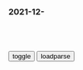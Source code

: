 ### 2021-12-　

```note
```

<table id="tbc" style="white-space:pre-wrap">
</table>
<button onclick="toggleb()">toggle</button>
<button onclick="loadparse()">loadparse</button>
<br>
<!-- 🌸<br>🍅-　-🍑<hr>🍀 -->
<pre>
<textarea rows="30" cols="100" style="display: none" id="tar">

<font size="2"><b>
h为魔幻水军_哔哩哔哩_bilibili</b></font><br>
https://www.bilibili.com/video/BV1uP4y1H7K2

<font size="1" style="color:#DCDCDC"><b>2021/12/23 下午3:53:19</b></font><br>

<font size="2"><b>
50年代金日c访h，被一人搂住脖子，总理批判道：他已不是营长了</b></font><br>
https://mbd.baidu.com/newspage/data/landingsuper?context=%7B%22nid%22%3A%22news_10056128872454252610%22%7D&n_type=-1&p_from=-1

<font size="1" style="color:#DCDCDC"><b>2021/12/23 下午3:45:57</b></font><br>

<font size="2"><b>
1949年，北平两个j卫营突然b变，目标竟然是在香山办公的mz席</b></font><br>
https://mbd.baidu.com/newspage/data/landingsuper?context=%7B%22nid%22%3A%22news_10554017484506246001%22%7D&n_type=-1&p_from=-1

<font size="1" style="color:#DCDCDC"><b>2021/12/23 下午1:45:58</b></font><br>

<font size="2"><b>
除去先天不足的原因，还有哪些原因，使得蜀hzq走向衰亡？</b></font><br>
https://mbd.baidu.com/newspage/data/landingsuper?context=%7B%22nid%22%3A%22news_9435140957071851231%22%7D&n_type=-1&p_from=-1

一、君臣异位，z体不顺。
二、内部不和，上下离心。
三、穷兵黩武，无所作为。

诸葛瞻在战死前，说自己内不能除掉黄皓，外不能制约姜维，
相比黄皓乱z来说，姜维的穷兵黩武，胡乱指挥对蜀h造成的危害要大得多。正是由于蜀hg力耗尽，使得蜀h走向了衰亡。

首先蜀汉建立初期的幕府制度，原本是权宜之计，却成为蜀汉的定制，这让蜀汉开了历史倒车，难以为继。

第三是在蜀汉的历史上，对外发动战争的时期过长。尤其是在蜀汉后期，原本就已经失控的蜀汉，在姜维指挥下发动了长期无益的战争，使得蜀汉g力耗尽，

<font size="1" style="color:#DCDCDC"><b>2021/12/23 下午1:27:38</b></font><br>

<font size="2"><b>
马斯克炮轰元宇宙与Web3.0：“我不觉得有人会成天把屏幕绑在脑袋上”</b></font><br>
https://mbd.baidu.com/newspage/data/landingsuper?context=%7B%22nid%22%3A%22news_8862649106616073552%22%7D&n_type=-1&p_from=-1

<font size="1" style="color:#DCDCDC"><b>2021/12/23 下午1:22:47</b></font><br>

<font size="2"><b>
75岁老人用垃圾盖房子，坚固环保还能抗9级地震,社会,奇闻轶事,好看视频</b></font><br>
https://haokan.baidu.com/v?vid=6244591099144603646&sfrom=baidu-feed

<font size="1" style="color:#DCDCDC"><b>2021/12/23 下午1:17:36</b></font><br>

<font size="2"><b>
瞿伯阶被多次围剿，为何人数却越来越多，成为拥兵两万的巨匪</b></font><br>
https://mbd.baidu.com/newspage/data/landingsuper?context=%7B%22nid%22%3A%22news_8763794245177856161%22%7D&n_type=-1&p_from=-1

<font size="1" style="color:#DCDCDC"><b>2021/12/23 上午11:26:56</b></font><br>

<font size="2"><b>
梁山泊第一次反围剿VSh军第一次反围剿：异曲同工之妙_腾讯新闻</b></font><br>
https://new.qq.com/omn/20211114/20211114A07EHB00.html

<font size="1" style="color:#DCDCDC"><b>2021/12/23 上午11:32:32</b></font><br>

<font size="2"><b>
大数据: 内战爆发前, gg双方军事、经济实力之比较_蒋介石</b></font><br>
https://www.sohu.com/a/286471457_522585

<font size="1" style="color:#DCDCDC"><b>2021/12/23 上午11:28:41</b></font><br>

<font size="2"><b>
【银魂】两个幼稚鬼小朋友_哔哩哔哩_bilibili</b></font><br>
https://www.bilibili.com/video/av925700117/

<font size="1" style="color:#DCDCDC"><b>2021/12/23 上午11:26:33</b></font><br>

<font size="2"><b>
无间道：吴镇宇教科书般的演技，一招竟将各帮巨头治得服服帖帖！,影视,犯罪片,好看视频</b></font><br>
https://haokan.baidu.com/v?vid=6929643729280588342&sfrom=baidu-feed

卿世安
昨天
甘地真是太惨了，被戴帽子，做生意被坑，钱要照交，最后吃完饭还得买单

<font size="1" style="color:#DCDCDC"><b>2021/12/23 上午11:20:53</b></font><br>

<font size="2"><b>
化整为零，破解烧脑四环,科学,科普,好看视频</b></font><br>
https://haokan.baidu.com/v?vid=14845387284708617324&sfrom=baidu-feed

https://f7.baidu.com/it/u=3068524071,485405581&fm=222&.jpg
https://f7.baidu.com/it/u=3068524071,485405581&fm=222&app=108&f=JPEG@s_0,w_660,h_370,q_80

<font size="1" style="color:#DCDCDC"><b>2021/12/23 上午11:02:35</b></font><br>

<font size="2"><b>
戈尔迪乌姆之结！亚历山大一剑斩断。建模来自帆雨动画！,科学,科普,好看视频</b></font><br>
https://haokan.baidu.com/v?vid=6564513787024553978

https://f7.baidu.com/it/u=833131166,1224373339&fm=222&.jpg
https://f7.baidu.com/it/u=833131166,1224373339&fm=222&app=108&f=JPEG@s_0,w_660,h_370,q_80

<font size="1" style="color:#DCDCDC"><b>2021/12/23 上午11:06:27</b></font><br>

<font size="2"><b>
六星难度，魔金锚。难度太高了,时尚,奢侈品,好看视频</b></font><br>
https://haokan.baidu.com/v?vid=7660621870835237605

https://f7.baidu.com/it/u=1475643491,4195176567&fm=222&.jpg
https://f7.baidu.com/it/u=1475643491,4195176567&fm=222&app=108&f=JPEG@s_0,w_660,h_370,q_80

<font size="1" style="color:#DCDCDC"><b>2021/12/23 上午11:14:44</b></font><br>

<font size="2"><b>
江湖：黑老大发布江湖追杀令，没想到说错了一个字，事情大条了,影视,犯罪片,好看视频</b></font><br>
https://haokan.baidu.com/v?vid=12994067056536246158&sfrom=baidu-feed

你听错了吧？

很痛的。

人家叫你一声大哥，就晕头转向了。

q银柳h
跟大哥说他错了。 不会做人啊

w寅虎
小弟喽啰不能说，这都是近臣心腹，而且是无伤大雅的事情，无所谓了

a是八路君
大哥身边总要有几个说真话的

d小糊
江湖告急

<font size="1" style="color:#DCDCDC"><b>2021/12/23 上午10:42:36</b></font><br>

</textarea>
</pre>
<!-- 🍀<br>🍑-　-🍅<hr>🌸 -->

```tip
```

<script src="https://cdn.jsdelivr.net/npm/jquery@3.5.1/dist/jquery.min.js"></script>

<link rel="stylesheet" href="https://cdn.jsdelivr.net/gh/fancyapps/fancybox@3.5.7/dist/jquery.fancybox.min.css" />
<script src="https://cdn.jsdelivr.net/gh/fancyapps/fancybox@3.5.7/dist/jquery.fancybox.min.js"></script>

<script type="text/javascript">

var __urlRegex = /(\b(https?|ftp|file):\/\/[-A-Z0-9+&@#\/%?=~_|!:,.;]*[-A-Z0-9+&@#\/%=~_|])/ig;
var __imgRegex = /\.(?:jpe?g|gif|png)$/i;

loadparse();

function parseURL($string){

    var exp = __urlRegex;
    return $string.replace(exp,function(match){
            __imgRegex.lastIndex=0;
            if(__imgRegex.test(match)){
                return '<a data-fancybox="gallery" href="' + match.replace("/p=700", "")
                 + '"><img src="' + match.replace("/p=700", "/p=160x200")+'" width="64"></a>';
            }
            else{
                return '<a href="' + match + '" target="_blank">' + match + '</a>';
            }
        }
    );
}

function loadparse() {
  tbc.innerHTML = parseURL(tar.value);
}

function toggleb() {
  var x = document.getElementById("tar");
  if (x.style.display === "none") {
    x.style.display = "";
  } else {
    x.style.display = "none";
  }
}

</script>

